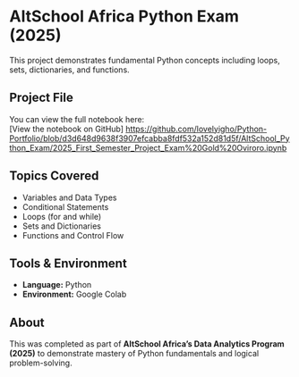 # AltSchool Africa Python Exam (2025)

This project demonstrates fundamental Python concepts including loops, sets, dictionaries, and functions.

## Project File
You can view the full notebook here:  
[View the notebook on GitHub]
https://github.com/lovelyigho/Python-Portfolio/blob/d3d648d9638f3907efcabba8fdf532a152d81d5f/AltSchool_Python_Exam/2025_First_Semester_Project_Exam%20Gold%20Oviroro.ipynb

## Topics Covered
- Variables and Data Types  
- Conditional Statements  
- Loops (for and while)  
- Sets and Dictionaries  
- Functions and Control Flow  

## Tools & Environment
- **Language:** Python 
- **Environment:** Google Colab  

## About
This was completed as part of **AltSchool Africa’s Data Analytics Program (2025)** to demonstrate mastery of Python fundamentals and logical problem-solving.
